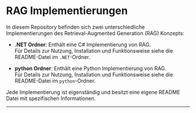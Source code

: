 # RAG Implementierungen

In diesem Repository befinden sich zwei unterschiedliche Implementierungen des Retrieval-Augmented Generation (RAG) Konzepts:

- **.NET Ordner**: Enthält eine C# Implementierung von RAG.  
  Für Details zur Nutzung, Installation und Funktionsweise siehe die README-Datei im `.NET`-Ordner.

- **python Ordner**: Enthält eine Python Implementierung von RAG.  
  Für Details zur Nutzung, Installation und Funktionsweise siehe die README-Datei im `python`-Ordner.

Jede Implementierung ist eigenständig und besitzt eine eigene README Datei mit spezifischen Informationen.

---